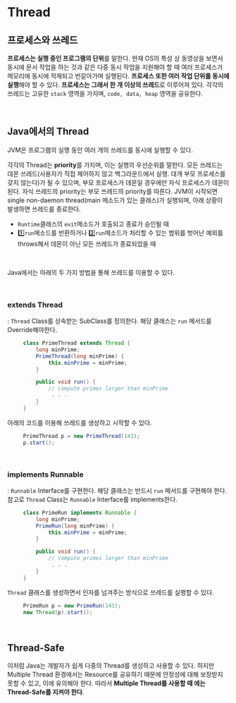 # Thread

## 프로세스와 쓰레드

**프로세스는 실행 중인 프로그램의 단위**를 말한다. 현재 OS의 특성 상 동영상을 보면서 동시에 문서 작업을 하는 것과 같은 다중 동시 작업을 지원해야 할 때 여러 프로세스가 메모리에 동시에 적재되고 번갈아가며 실행된다. **프로세스 또한 여러 작업 단위를 동시에 실행**해야 할 수 있다. **프로세스는 그래서 한 개 이상의 쓰레드**로 이루어져 있다. 각각의 쓰레드는 고유한 <code>stack</code> 영역을 가지며, <code>code, data, heap</code> 영역을 공유한다.

<br>

## Java에서의 Thread

JVM은 프로그램의 실행 동안 여러 개의 쓰레드를 동시에 실행할 수 있다.

각각의 Thread는 **priority**를 가지며, 이는 실행의 우선순위를 말한다. 모든 쓰레드는 데몬 쓰레드(사용자가 직접 제어하지 않고 백그라운드에서 실행. 대개 부모 프로세스를 갖지 않는다)가 될 수 있으며, 부모 프로세스가 데몬일 경우에만 자식 프로세스가 데몬이 된다. 자식 쓰레드의 priority는 부모 쓰레드의 priority를 따른다.
JVM이 시작되면 single non-daemon thread(main 메소드가 있는 클래스)가 실행되며, 아래 상황이 발생하면 쓰레드를 종료한다.

- <code>Runtime</code>클래스의 <code>exit</code>메소드가 호출되고 종료가 승인될 때
- 1️⃣<code>run</code>메소드를 반환하거나  2️⃣<code>run</code>메소드가 처리할 수 있는 범위를 벗어난 예외를 throws해서 데몬이 아닌 모든 쓰레드가 종료되었을 때

<br>

Java에서는 아래의 두 가지 방법을 통해 쓰레드를 이용할 수 있다.

<br>

### extends Thread

: <code>Thread</code> Class를 상속받는 SubClass를 정의한다. 해당 클래스는 <code>run</code> 메서드를 Override해야한다.

``` java
     class PrimeThread extends Thread {
         long minPrime;
         PrimeThread(long minPrime) {
             this.minPrime = minPrime;
         }

         public void run() {
             // compute primes larger than minPrime
              . . .
         }
     }
```

아래의 코드를 이용해 쓰레드를 생성하고 시작할 수 있다.

``` java
     PrimeThread p = new PrimeThread(143);
     p.start();
```

<br>

### implements Runnable

: <code>Runnable</code> Interface를 구현한다. 해당 클래스는 반드시 <code>run</code> 메서드를 구현해야 한다. 참고로 <code>Thread</code> Class는 <code>Runnable</code> Interface를 implements한다.

``` java
     class PrimeRun implements Runnable {
         long minPrime;
         PrimeRun(long minPrime) {
             this.minPrime = minPrime;
         }

         public void run() {
             // compute primes larger than minPrime
              . . .
         }
     }
```

<code>Thread</code> 클래스를 생성하면서 인자를 넘겨주는 방식으로 쓰레드를 실행할 수 있다.

``` java
     PrimeRun p = new PrimeRun(143);
     new Thread(p).start();
```

<br>

## Thread-Safe

이처럼 Java는 개발자가 쉽게 다중의 Thread를 생성하고 사용할 수 있다.
하지만 Multiple Thread 환경에서는 Resource를 공유하기 때문에 안정성에 대해 보장받지 못할 수 있고, 이에 유의해야 한다.
따라서 **Multiple Thread를 사용할 때 에는 Thread-Safe를 지켜야 한다**.